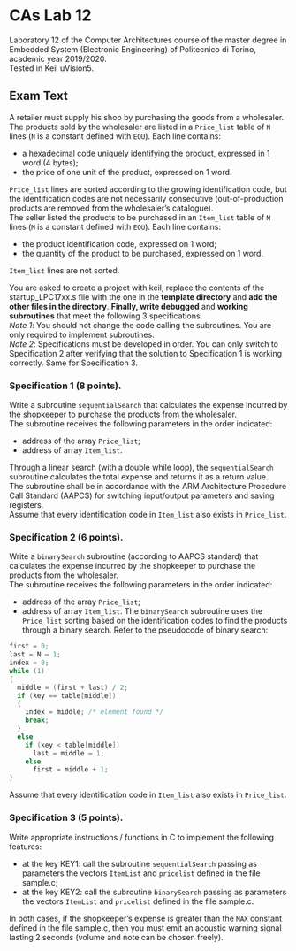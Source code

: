 # CAs Lab 12
Laboratory 12 of the Computer Architectures course of the master degree in Embedded System (Electronic Engineering) of Politecnico di Torino, academic year 2019/2020.<br/>
Tested in Keil uVision5.

## Exam Text
A retailer must supply his shop by purchasing the goods from a wholesaler. The products sold by the wholesaler are listed in a `Price_list` table of `N` lines (`N` is a constant defined with `EQU`). Each line contains:
- a hexadecimal code uniquely identifying the product, expressed in 1 word (4 bytes);
- the price of one unit of the product, expressed on 1 word.

`Price_list` lines are sorted according to the growing identification code, but the identification codes are not necessarily consecutive (out-of-production products are removed from the wholesaler’s catalogue).<br/>
The seller listed the products to be purchased in an `Item_list` table of `M` lines (`M` is a constant defined with `EQU`). Each line contains:
- the product identification code, expressed on 1 word;
- the quantity of the product to be purchased, expressed on 1 word.

`Item_list` lines are not sorted.<br/>

You are asked to create a project with keil, replace the contents of the startup_LPC17xx.s file with the one in the **template directory** and **add the other files in the directory**. **Finally, write debugged** and **working subroutines** that meet the following 3 specifications.<br/>
_Note 1_: You should not change the code calling the subroutines. You are only required to implement subroutines.<br/>
_Note 2_: Specifications must be developed in order. You can only switch to Specification 2 after verifying that the solution to Specification 1 is working correctly. Same for Specification 3.

### Specification 1 (8 points).
Write a subroutine `sequentialSearch` that calculates the expense incurred by the shopkeeper to purchase the products from the wholesaler.<br/>
The subroutine receives the following parameters in the order indicated:
- address of the array `Price_list`;
- address of array `Item_list`.

Through a linear search (with a double while loop), the `sequentialSearch` subroutine calculates the total expense and returns it as a return value.<br/>
The subroutine shall be in accordance with the ARM Architecture Procedure Call Standard (AAPCS) for switching input/output parameters and saving registers.<br/>
Assume that every identification code in `Item_list` also exists in `Price_list`.

### Specification 2 (6 points).
Write a `binarySearch` subroutine (according to AAPCS standard) that calculates the expense incurred by the shopkeeper to purchase the products from the wholesaler.<br/>
The subroutine receives the following parameters in the order indicated:
- address of the array `Price_list`;
- address of array `Item_list`.
The `binarySearch` subroutine uses the `Price_list` sorting based on the identification codes to find the products through a binary search. Refer to the pseudocode of binary search:
```c
first = 0;
last = N – 1;
index = 0;
while (1)
{
  middle = (first + last) / 2;
  if (key == table[middle])
  {
    index = middle; /* element found */
    break;
  }
  else
    if (key < table[middle])
      last = middle – 1;
    else
      first = middle + 1;
}
```
Assume that every identification code in `Item_list` also exists in `Price_list`.

### Specification 3 (5 points).
Write appropriate instructions / functions in C to implement the following features:
- at the key KEY1: call the subroutine `sequentialSearch` passing as parameters the vectors `ItemList` and `pricelist` defined in the file sample.c;
- at the key KEY2: call the subroutine `binarySearch` passing as parameters the vectors `ItemList` and `pricelist` defined in the file sample.c.

In both cases, if the shopkeeper’s expense is greater than the `MAX` constant defined in the file sample.c, then you must emit an acoustic warning signal lasting 2 seconds (volume and note can be chosen freely).
